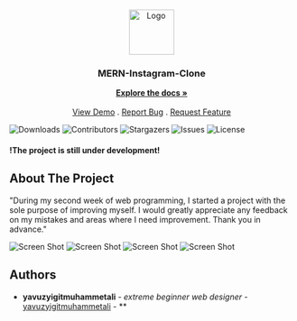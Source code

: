 <br/>
<p align="center">
  <a href="https://github.com/yavuzyigitmuhammetali/MERN-Instagram-Clone">
    <img src="https://cdn2.iconfinder.com/data/icons/social-media-2285/512/1_Instagram_colored_svg_1-512.png" alt="Logo" width="80" height="80">
  </a>

  <h3 align="center">MERN-Instagram-Clone</h3>

  <p align="center">
    <a href="https://github.com/yavuzyigitmuhammetali/MERN-Instagram-Clone"><strong>Explore the docs »</strong></a>
    <br/>
    <br/>
    <a href="https://github.com/yavuzyigitmuhammetali/MERN-Instagram-Clone">View Demo</a>
    .
    <a href="https://github.com/yavuzyigitmuhammetali/MERN-Instagram-Clone/issues">Report Bug</a>
    .
    <a href="https://github.com/yavuzyigitmuhammetali/MERN-Instagram-Clone/issues">Request Feature</a>
  </p>
</p>

![Downloads](https://img.shields.io/github/downloads/yavuzyigitmuhammetali/MERN-Instagram-Clone/total) ![Contributors](https://img.shields.io/github/contributors/yavuzyigitmuhammetali/MERN-Instagram-Clone?color=dark-green) ![Stargazers](https://img.shields.io/github/stars/yavuzyigitmuhammetali/MERN-Instagram-Clone?style=social) ![Issues](https://img.shields.io/github/issues/yavuzyigitmuhammetali/MERN-Instagram-Clone) ![License](https://img.shields.io/github/license/yavuzyigitmuhammetali/MERN-Instagram-Clone) 



#### !The project is still under development!

## About The Project

"During my second week of web programming, I started a project with the sole purpose of improving myself. I would greatly appreciate any feedback on my mistakes and areas where I need improvement. Thank you in advance."

![Screen Shot](https://raw.githubusercontent.com/yavuzyigitmuhammetali/images/main/Animation.gif?token=GHSAT0AAAAAAB7YGCTDRC2SADVOPUTBHNAOZAIWMRQ
)
![Screen Shot](
https://raw.githubusercontent.com/yavuzyigitmuhammetali/images/main/Animation2.gif?token=GHSAT0AAAAAAB7YGCTC3DDZIXQW7GV7A5XIZAIX4LA
)
![Screen Shot](
https://raw.githubusercontent.com/yavuzyigitmuhammetali/images/main/Animation3.gif?token=GHSAT0AAAAAAB7YGCTC45R24OPMZ63XTQMEZAIYBLA
)
![Screen Shot](
https://raw.githubusercontent.com/yavuzyigitmuhammetali/images/main/Animation4.gif?token=GHSAT0AAAAAAB7YGCTCLJ2CFOKJHAMJCVEMZAIYJRQ
)



## Authors

* **yavuzyigitmuhammetali** - *extreme beginner web designer* - [yavuzyigitmuhammetali](https://github.com/yavuzyigitmuhammetali) - **


